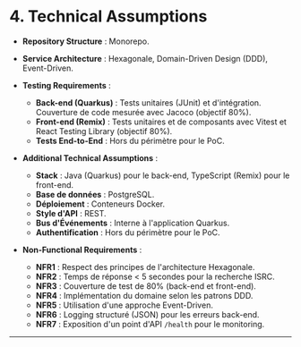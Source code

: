 # 4. Technical Assumptions

* **Repository Structure** : Monorepo.
* **Service Architecture** : Hexagonale, Domain-Driven Design (DDD), Event-Driven.
* **Testing Requirements** :
    * **Back-end (Quarkus)** : Tests unitaires (JUnit) et d'intégration. Couverture de code mesurée avec Jacoco (objectif 80%).
    * **Front-end (Remix)** : Tests unitaires et de composants avec Vitest et React Testing Library (objectif 80%).
    * **Tests End-to-End** : Hors du périmètre pour le PoC.
* **Additional Technical Assumptions** :
    * **Stack** : Java (Quarkus) pour le back-end, TypeScript (Remix) pour le front-end.
    * **Base de données** : PostgreSQL.
    * **Déploiement** : Conteneurs Docker.
    * **Style d'API** : REST.
    * **Bus d'Événements** : Interne à l'application Quarkus.
    * **Authentification** : Hors du périmètre pour le PoC.

* **Non-Functional Requirements** :
    * **NFR1** : Respect des principes de l'architecture Hexagonale.
    * **NFR2** : Temps de réponse < 5 secondes pour la recherche ISRC.
    * **NFR3** : Couverture de test de 80% (back-end et front-end).
    * **NFR4** : Implémentation du domaine selon les patrons DDD.
    * **NFR5** : Utilisation d'une approche Event-Driven.
    * **NFR6** : Logging structuré (JSON) pour les erreurs back-end.
    * **NFR7** : Exposition d'un point d'API `/health` pour le monitoring.

---
